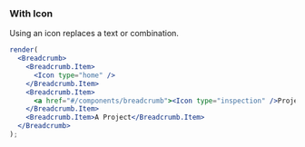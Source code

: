 ### With Icon

Using an icon replaces a text or combination.

<!--start-code-->

```jsx
render(
  <Breadcrumb>
    <Breadcrumb.Item>
      <Icon type="home" />
    </Breadcrumb.Item>
    <Breadcrumb.Item>
      <a href="#/components/breadcrumb"><Icon type="inspection" />Project List</a>
    </Breadcrumb.Item>
    <Breadcrumb.Item>A Project</Breadcrumb.Item>
  </Breadcrumb>
);
```

<!--end-code-->
